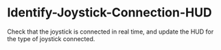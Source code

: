 # Identify-Joystick-Connection-HUD
Check that the joystick is connected in real time, and update the HUD for the type of joystick connected.
